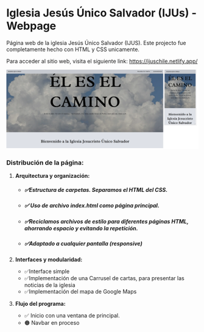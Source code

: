 # Iglesia Jesús Único Salvador (IJUs) - Webpage

Página web de la iglesia Jesús Único Salvador (IJUS). Este projecto fue completamente hecho con HTML y CSS unicamente.

Para acceder al sitio web, visita el siguiente link: https://ijuschile.netlify.app/

![alt text](https://github.com/dianAnton/ijus-chile-web-project/blob/main/presentation.png?raw=true)

### Distribución de la página:

1.  **Arquitectura y organización:**
    
    -   ##### ✅Estructura de carpetas. Separamos el HTML del CSS.
    -  ##### ✅ Uso de archivo index.html como página principal.
    -   ##### ✅Reciclamos archivos de estilo para diferentes páginas HTML, ahorrando espacio y evitando la repetición.
    -   ##### ✅Adaptado a cualquier pantalla (responsive)
2.  **Interfaces y modularidad:**
    
    -   ✅Interface simple
    -   ✅Implementación de una Carrusel de cartas, para presentar las noticias de la iglesia
    -   ✅Implementación del mapa de Google Maps

5.  **Flujo del programa:**
    
    -  ✅  Inicio con una ventana de principal.
    -  🟠  Navbar en proceso
